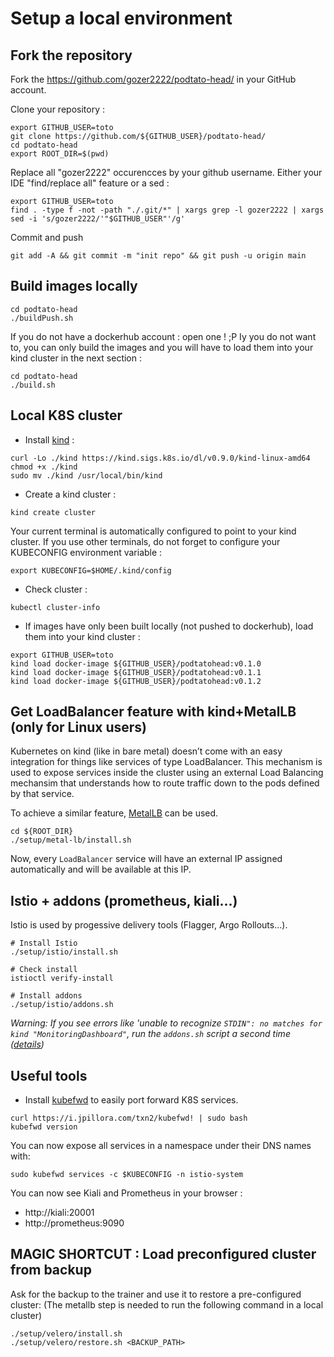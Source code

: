 # Setup a local environment

## Fork the repository

Fork the https://github.com/gozer2222/podtato-head/ in your GitHub account.

Clone your repository :

```
export GITHUB_USER=toto
git clone https://github.com/${GITHUB_USER}/podtato-head/
cd podtato-head
export ROOT_DIR=$(pwd)
```

Replace all "gozer2222" occurencces by your github username.
Either your IDE "find/replace all" feature or a sed :

```
export GITHUB_USER=toto
find . -type f -not -path "./.git/*" | xargs grep -l gozer2222 | xargs sed -i 's/gozer2222/'"$GITHUB_USER"'/g'
```

Commit and push

```
git add -A && git commit -m "init repo" && git push -u origin main
```

## Build images locally

```
cd podtato-head
./buildPush.sh
```

If you do not have a dockerhub account : open one ! ;P 
Iy you do not want to, you can only build the images and you will have to load them into your kind cluster in the next section :

```
cd podtato-head
./build.sh
```

## Local K8S cluster

- Install [kind](https://kind.sigs.k8s.io/docs/user/quick-start/) :

```
curl -Lo ./kind https://kind.sigs.k8s.io/dl/v0.9.0/kind-linux-amd64
chmod +x ./kind
sudo mv ./kind /usr/local/bin/kind
```

- Create a kind cluster :

```
kind create cluster
```

Your current terminal is automatically configured to point to your kind cluster.
If you use other terminals, do not forget to configure your KUBECONFIG environment variable :
```
export KUBECONFIG=$HOME/.kind/config
```

- Check cluster :

```
kubectl cluster-info
```

- If images have only been built locally (not pushed to dockerhub), load them into your kind cluster :

```
export GITHUB_USER=toto
kind load docker-image ${GITHUB_USER}/podtatohead:v0.1.0
kind load docker-image ${GITHUB_USER}/podtatohead:v0.1.1
kind load docker-image ${GITHUB_USER}/podtatohead:v0.1.2
```

## Get LoadBalancer feature with kind+MetalLB (only for Linux users)

Kubernetes on kind (like in bare metal) doesn’t come with an easy integration for things like services of type LoadBalancer.
This mechanism is used to expose services inside the cluster using an external Load Balancing mechansim that understands how to route traffic down to the pods defined by that service.

To achieve a similar feature, [MetalLB](https://metallb.universe.tf/installation/) can be used.

```
cd ${ROOT_DIR}
./setup/metal-lb/install.sh
```

Now, every `LoadBalancer` service will have an external IP assigned automatically and will be available at this IP.

## Istio + addons (prometheus, kiali...)

Istio is used by progessive delivery tools (Flagger, Argo Rollouts...).

```
# Install Istio
./setup/istio/install.sh

# Check install
istioctl verify-install

# Install addons
./setup/istio/addons.sh
```

_Warning: If you see errors like 'unable to recognize `STDIN": no matches for kind "MonitoringDashboard"`, run the `addons.sh` script a second time ([details](https://istio.io/latest/docs/setup/getting-started/#dashboard))_

## Useful tools

- Install [kubefwd](https://github.com/txn2/kubefwd) to easily port forward K8S services.

```
curl https://i.jpillora.com/txn2/kubefwd! | sudo bash
kubefwd version
```

You can now expose all services in a namespace under their DNS names with:

```
sudo kubefwd services -c $KUBECONFIG -n istio-system
```

You can now see Kiali and Prometheus in your browser :
- http://kiali:20001
- http://prometheus:9090

## MAGIC SHORTCUT : Load preconfigured cluster from backup

Ask for the backup to the trainer and use it to restore a pre-configured cluster:
(The metallb step is needed to run the following command in a local cluster)

```
./setup/velero/install.sh
./setup/velero/restore.sh <BACKUP_PATH>
```